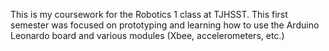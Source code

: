 This is my coursework for the Robotics 1 class at TJHSST. This first semester was focused on prototyping and learning how to use the Arduino Leonardo board and various modules (Xbee, accelerometers, etc.)
